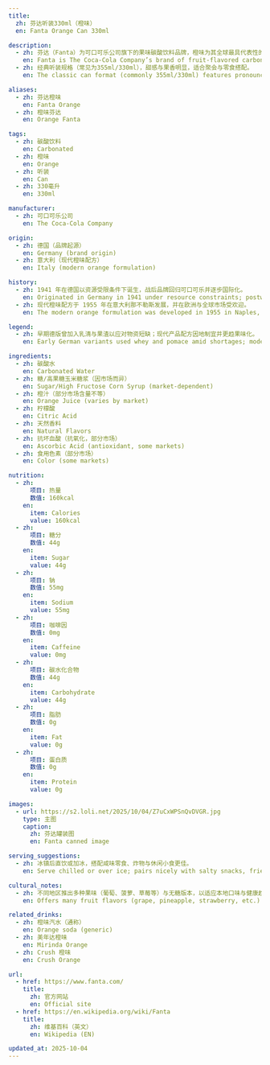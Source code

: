 ```yaml
---
title:
  zh: 芬达听装330ml（橙味）
  en: Fanta Orange Can 330ml

description:
  - zh: 芬达（Fanta）为可口可乐公司旗下的果味碳酸饮料品牌，橙味为其全球最具代表性的口味之一。
    en: Fanta is The Coca-Cola Company’s brand of fruit-flavored carbonated soft drinks; Orange is one of its most iconic flavors worldwide.
  - zh: 经典听装规格（常见为355ml/330ml），甜感与果香明显，适合聚会与零食搭配。
    en: The classic can format (commonly 355ml/330ml) features pronounced sweetness and citrus notes, suited for parties and snacking.

aliases:
  - zh: 芬达橙味
    en: Fanta Orange
  - zh: 橙味芬达
    en: Orange Fanta

tags:
  - zh: 碳酸饮料
    en: Carbonated
  - zh: 橙味
    en: Orange
  - zh: 听装
    en: Can
  - zh: 330毫升
    en: 330ml

manufacturer:
  - zh: 可口可乐公司
    en: The Coca-Cola Company

origin:
  - zh: 德国（品牌起源）
    en: Germany (brand origin)
  - zh: 意大利（现代橙味配方）
    en: Italy (modern orange formulation)

history:
  - zh: 1941 年在德国以资源受限条件下诞生，战后品牌回归可口可乐并逐步国际化。
    en: Originated in Germany in 1941 under resource constraints; postwar, the brand returned to Coca-Cola and globalized.
  - zh: 现代橙味配方于 1955 年在意大利那不勒斯发展，并在欧洲与全球市场受欢迎。
    en: The modern orange formulation was developed in 1955 in Naples, Italy and gained popularity across Europe and worldwide.

legend:
  - zh: 早期德版曾加入乳清与果渣以应对物资短缺；现代产品配方因地制宜并更趋果味化。
    en: Early German variants used whey and pomace amid shortages; modern recipes are localized and more fruit-forward.

ingredients:
  - zh: 碳酸水
    en: Carbonated Water
  - zh: 糖/高果糖玉米糖浆（因市场而异）
    en: Sugar/High Fructose Corn Syrup (market-dependent)
  - zh: 橙汁（部分市场含量不等）
    en: Orange Juice (varies by market)
  - zh: 柠檬酸
    en: Citric Acid
  - zh: 天然香料
    en: Natural Flavors
  - zh: 抗坏血酸（抗氧化，部分市场）
    en: Ascorbic Acid (antioxidant, some markets)
  - zh: 食用色素（部分市场）
    en: Color (some markets)

nutrition:
  - zh:
      项目: 热量
      数值: 160kcal
    en:
      item: Calories
      value: 160kcal
  - zh:
      项目: 糖分
      数值: 44g
    en:
      item: Sugar
      value: 44g
  - zh:
      项目: 钠
      数值: 55mg
    en:
      item: Sodium
      value: 55mg
  - zh:
      项目: 咖啡因
      数值: 0mg
    en:
      item: Caffeine
      value: 0mg
  - zh:
      项目: 碳水化合物
      数值: 44g
    en:
      item: Carbohydrate
      value: 44g
  - zh:
      项目: 脂肪
      数值: 0g
    en:
      item: Fat
      value: 0g
  - zh:
      项目: 蛋白质
      数值: 0g
    en:
      item: Protein
      value: 0g

images:
  - url: https://s2.loli.net/2025/10/04/Z7uCxWPSnQvDVGR.jpg
    type: 主图
    caption:
      zh: 芬达罐装图
      en: Fanta canned image

serving_suggestions:
  - zh: 冰镇后直饮或加冰，搭配咸味零食、炸物与休闲小食更佳。
    en: Serve chilled or over ice; pairs nicely with salty snacks, fried bites, and party foods.

cultural_notes:
  - zh: 不同地区推出多种果味（葡萄、菠萝、草莓等）与无糖版本，以适应本地口味与健康趋势。
    en: Offers many fruit flavors (grape, pineapple, strawberry, etc.) and zero-sugar variants by region to match local tastes and health trends.

related_drinks:
  - zh: 橙味汽水（通称）
    en: Orange soda (generic)
  - zh: 美年达橙味
    en: Mirinda Orange
  - zh: Crush 橙味
    en: Crush Orange

url:
  - href: https://www.fanta.com/
    title:
      zh: 官方网站
      en: Official site
  - href: https://en.wikipedia.org/wiki/Fanta
    title:
      zh: 维基百科（英文）
      en: Wikipedia (EN)

updated_at: 2025-10-04
---
```


